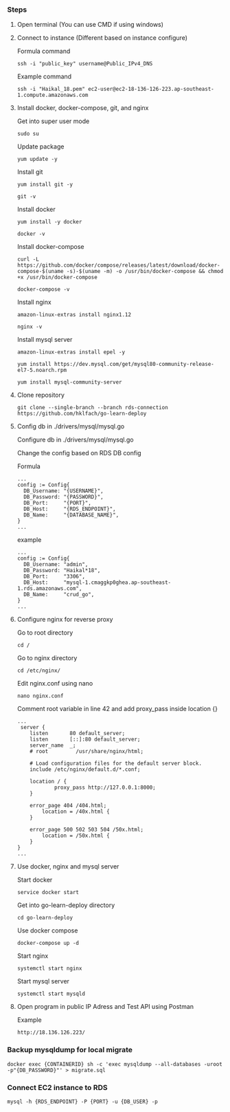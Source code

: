 ### Steps
1. Open terminal (You can use CMD if using windows)

2. Connect to instance (Different based on instance configure)

    Formula command
    ```
    ssh -i "public_key" username@Public_IPv4_DNS
    ```

    Example command
    ```
    ssh -i "Haikal_18.pem" ec2-user@ec2-18-136-126-223.ap-southeast-1.compute.amazonaws.com
    ```

3. Install docker, docker-compose, git, and nginx

    Get into super user mode
    ```
    sudo su
    ```

    Update package
    ```
    yum update -y
    ```

    Install git
    ```
    yum install git -y
    ```
    ```
    git -v
    ```

    Install docker
    ```
    yum install -y docker
    ```
    ```
    docker -v
    ```

    Install docker-compose
    ```
    curl -L https://github.com/docker/compose/releases/latest/download/docker-compose-$(uname -s)-$(uname -m) -o /usr/bin/docker-compose && chmod +x /usr/bin/docker-compose
    ```
    ```
    docker-compose -v
    ```

    Install nginx
    ```
    amazon-linux-extras install nginx1.12
    ```
    ```
    nginx -v
    ```

    Install mysql server
    ```
    amazon-linux-extras install epel -y 
    ```
    ```
    yum install https://dev.mysql.com/get/mysql80-community-release-el7-5.noarch.rpm 
    ```
    ```
    yum install mysql-community-server
    ```

4. Clone repository
    ```
    git clone --single-branch --branch rds-connection https://github.com/hklfach/go-learn-deploy
    ```

5. Config db in ./drivers/mysql/mysql.go

    Configure db in ./drivers/mysql/mysql.go

    Change the config based on RDS DB config

    Formula
    ```
    ...
    config := Config{
	  DB_Username: "{USERNAME}",
	  DB_Password: "{PASSWORD}",
	  DB_Port:     "{PORT}",
	  DB_Host:     "{RDS_ENDPOINT}",
	  DB_Name:     "{DATABASE_NAME}",
	}
    ...
    ```
    example
    ```
    ...
    config := Config{
	  DB_Username: "admin",
	  DB_Password: "Haikal*18",
	  DB_Port:     "3306",
	  DB_Host:     "mysql-1.cmaggkp0ghea.ap-southeast-1.rds.amazonaws.com",
	  DB_Name:     "crud_go",
	}
    ...
    ```

6. Configure nginx for reverse proxy

    Go to root directory
    ```
    cd /
    ```

    Go to nginx directory
    ```
    cd /etc/nginx/
    ```

    Edit nginx.conf using nano
    ```
    nano nginx.conf
    ```

    Comment root variable in line 42 and add proxy_pass inside location {}
    ```
    ...
     server {
        listen       80 default_server;
        listen       [::]:80 default_server;
        server_name  _;
        # root         /usr/share/nginx/html;

        # Load configuration files for the default server block.
        include /etc/nginx/default.d/*.conf;

        location / {
                proxy_pass http://127.0.0.1:8000;
        }

        error_page 404 /404.html;
            location = /40x.html {
        }

        error_page 500 502 503 504 /50x.html;
            location = /50x.html {
        }
    }
    ...
    ```

7. Use docker, nginx and mysql server

    Start docker
    ```
    service docker start
    ```

    Get into go-learn-deploy directory
    ```
    cd go-learn-deploy
    ```

    Use docker compose
    ```
    docker-compose up -d
    ```

    Start nginx
    ```
    systemctl start nginx
    ```

    Start mysql server
    ```
    systemctl start mysqld
    ```

8. Open program in public IP Adress and Test API using Postman

    Example
    ```
    http://18.136.126.223/
    ```
### Backup mysqldump for local migrate

    docker exec {CONTAINERID} sh -c 'exec mysqldump --all-databases -uroot -p"{DB_PASSWORD}"' > migrate.sql
### Connect EC2 instance to RDS
    
    mysql -h {RDS_ENDPOINT} -P {PORT} -u {DB_USER} -p
